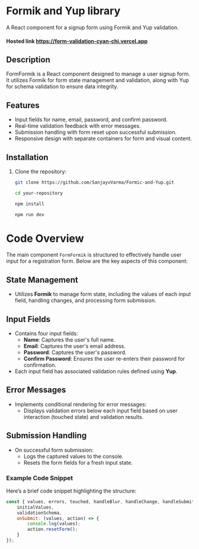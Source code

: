 # Formik and Yup library

A React component for a signup form using Formik and Yup validation.

#### Hosted link  https://form-validation-cyan-chi.vercel.app


## Description

FormFormik is a React component designed to manage a user signup form. It utilizes Formik for form state management and validation, along with Yup for schema validation to ensure data integrity.

## Features

- Input fields for name, email, password, and confirm password.
- Real-time validation feedback with error messages.
- Submission handling with form reset upon successful submission.
- Responsive design with separate containers for form and visual content.


## Installation

1. Clone the repository:

   ```bash
   git clone https://github.com/SanjayvVarma/Formic-and-Yup.git

   cd your-repository

   npm install 

   npm run dev


# Code Overview

The main component `FormFormik` is structured to effectively handle user input for a registration form. Below are the key aspects of this component:

## State Management
- Utilizes **Formik** to manage form state, including the values of each input field, handling changes, and processing form submission.

## Input Fields
- Contains four input fields:
  - **Name**: Captures the user's full name.
  - **Email**: Captures the user's email address.
  - **Password**: Captures the user's password.
  - **Confirm Password**: Ensures the user re-enters their password for confirmation.
- Each input field has associated validation rules defined using **Yup**.

## Error Messages
- Implements conditional rendering for error messages:
  - Displays validation errors below each input field based on user interaction (touched state) and validation results.

## Submission Handling
- On successful form submission:
  - Logs the captured values to the console.
  - Resets the form fields for a fresh input state.

### Example Code Snippet
Here’s a brief code snippet highlighting the structure:

```javascript
const { values, errors, touched, handleBlur, handleChange, handleSubmit } = useFormik({
    initialValues,
    validationSchema,
    onSubmit: (values, action) => {
        console.log(values); 
        action.resetForm();  
    }
});
